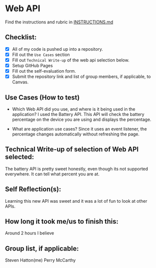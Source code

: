 # Web API

Find the instructions and rubric in [INSTRUCTIONS.md](INSTRUCTIONS.md)

## Checklist:

- [x] All of my code is pushed up into a repository.
- [x] Fill out the `Use Cases` section
- [x] Fill out `Technical Write-up` of the web api selection below.
- [x] Setup GitHub Pages
- [x] Fill out the self-evaluation form.
- [x] Submit the repository link and list of group members, if applicable, to Canvas.

## Use Cases (How to test)

* Which Web API did you use, and where is it being used in the application?
I used the Battery API. This API will check the battery percentage  on the device you are using and displays the percentage.

* What are application use cases?
 Since it uses an event listener, the percentage changes automatically without refreshing the page.

## Technical Write-up of selection of Web API selected:
The battery API is pretty sweet honestly, even though its not supported everywhere. It can tell what percent you are at.

## Self Reflection(s):
Learning this new API was sweet and it was a lot of fun to look at other APIs.

## How long it took me/us to finish this:
Around 2 hours I believe

## Group list, if applicable:
Steven Hatton(me)
Perry McCarthy